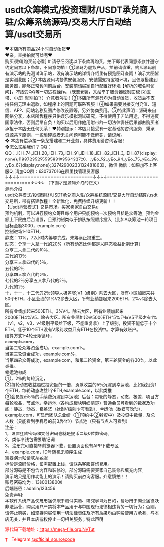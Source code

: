 # usdt众筹模式/投资理财/USDT承兑商入驻/众筹系统源码/交易大厅自动结算/usdt交易所

❤本店所有商品24小时自动发货❤<br>❤亲，直接拍就可以呢❤<br>购买须知[购买前必看] # 请仔细阅读以下条款再购买，拍下即代表同意条款并遵守约定同意以下条款，不同意勿拍！①源码为虚拟产品，拍前请慎重，购买源码前有演示站的先测试演示站，没有演示站的详情介绍里有预览图可查阅！演示大图皆是实测截图；② 本店源码均提供安装服务，安装需支持宝塔环境，且仅限搭建到服务器，能够正常访问前后台。安装前请买家自行配置好环境【解析的域名可访问】，不接受QQ等一切远程操作。（既要安装，又给不了服务器控制面板 [如宝塔、小皮] 就别拍了）介意者勿拍！③本店所有源码均为自动发货，收货后不支持任何无理由退款，如程序上的问题可联系客服！④如果需要对接支付充值、短信、APP、网站名称及图片修改设置等，另外协商费用。⑤特此声明：源码来自网络分享，本店所售程序只供娱乐模拟测试研究，不得使用于非法用途，不得违反国家法律，否则后果自负！购买以后用作他用附带的一切法律责任后果都由购买者承担于本店无任何关系！❤特别提示：本店只接受有一定基础的咨询服务，秉承资源共享原则，一些琐碎或者无关问题可能不做解答，请谅解。<br>❖ 本店有偿承接一条龙搭建和二开业务，具体费用请咨询客服！<br>❖怎么联系我们？                                                                          QQ： QQ：.iEH_74,.iEH_20,.iEH_78,.iEH_91,.iEH_18,.iEH_82,.iEH_3,.iEH_87{display:none};118872352555858310356432720、.yEo_52,.yEo_94,.yEo_75,.yEo_39,.yEo_67{display:none};327429002331324818630，微信 微信：如果加不上客服Q, 请加QQ群：630737016在群里找管理员客服<br>↓↓↓↓==========================↓↓↓↓===========================↓↓↓↓   （下面才是源码介绍的正文）<br>源码介绍<br>usdt众筹模式/投资理财/USDT承兑商入驻/众筹系统源码/交易大厅自动结算/usdt交易所，带有搭建教程！全新优化，免费持续升级更新！！<br>【Usdt运营模式】交易市场。买家卖家自由交易u<br>预约机制，可以进行预约众筹且每个用户只能预约一次预约目标是众筹池，预约金额上下限由后台设置，且预约制类似于排队按照顺序投入（比如A众筹池一轮项目目标金额3000，example.com）<br>控制进场1-10ETH，<br>静态：10%，72小时内筹够完成，未筹满止损重生。<br>动态：分享一人拿一代的20%（所有动态比例都是以静态收益比例计算）<br>分享二人拿二代的10％，<br>三代的10％<br>分享三人拿四代的5％，<br>五代的5％<br>分享四人拿六代的3％，<br>七代的3％分享五人拿八代的2％，<br>九代的2％<br>十，十一，十二代的2％领导人极差奖;V1（级别〉除去大区，所有小区加起来共50个ETH，小区业绩的1%V2除去大区，所有业绩加起来200ETH，2%v3除去大区。<br>所有业绩加起来500ETH。3%V4。除去大区，所有业绩加起来2000ETH4%V5。除去大区。所有业绩加起来5000ETH”5%只有V5平级才有1%（v1，v2，v3，v4级别平级给下级，不能重复拿）上了级别，投资不能低于十个ETH，低于10个ETH没有V级别收益只有ETH在投资中。才算有效账户。<br>结算方式1-4轮无限循环，<br>example.com，<br>当第二轮众筹资金成功，example.com%。<br>当第三轮资金成功，example.com%，<br>当第四轮众筹成功，example.com，和第二轮资金，第三轮资金的各30%，以此类推。<br>幸运池构成<br>①，2％的每轮沉淀，<br>②每轮动态收益超过投资额的一倍，贡献收益的5％沉淀到幸运池，比如我投资1个ETH，每轮动态收益1个ETH,example.com，以此类推<br>③会员提币5％的手续费沉淀到幸运池）后台：每轮的静态，动态，极差，项目方每轮收益，节点池，幸运池（各构成板块明细清楚）普通会员可看到的数据及功能：静态，动态，极差奖（达到V级别才可看到），幸运池（数据可改动），example.com，可显示团队总业绩（①预约中②投资中）及投资中数量，及总人数（只能看到手机号的前3后4位）节点池（只有节点人可看到）<br>注册：<br>1，设置登陆密码和支付密码也就是提币二级6位数密码。<br>2，类似冷钱包需要助记词<br>3，注册完可直接转浏览器下载，设置页面也有APP下载专区<br>4，example.com，ID号随机无顺序生成<br>需要演示站请联系客服<br>标价是源码价格，如需配置上线，请联系客服咨询费用。<br>部分源码是不包含内容和装修的，部分源码需要买家自己装修和填充内容，<br>演示站只是用作功能上的演示！请购买前咨询客服。介意慎拍！！<br>账号密码均为：13800138000<br>后端账密：admin/123456<br>免责声明:<br>本软件系统产品使用用途仅限于测试实验、研究学习为目的，请勿用于商业途径及非法运营，购买用户严禁将本产品用于与中国现行法律相违背的一切行为；否则，请停止购买，如坚持购买使用一切法律责任及所有后果均由购买使用方承担，与本店无关，并且本店有权停止一切相关服务；特此声明<br>


<p style="color: red;">源代码下载地址：<a href="https://mega-file.org/NyTut" style="color: red;">https://mega-file.org/NyTut</a></p><p style="color: red;"><img src="https://cdn-icons-png.flaticon.com/512/2111/2111646.png" alt="Telegram Icon" style="width: 16px; vertical-align: middle; margin-right: 5px;">Telegram:<a href="https://t.me/official_sourcecode" style="color: red;">@official_sourcecode</a></p>